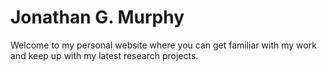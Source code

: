 # Jonathan G. Murphy
Welcome to my personal website where you can get familiar with my work and keep up with my latest research projects.
